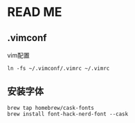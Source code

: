 # READ ME
## .vimconf
vim配置
```shell
ln -fs ~/.vimconf/.vimrc ~/.vimrc
```


## 安装字体
```shell
brew tap homebrew/cask-fonts
brew install font-hack-nerd-font --cask
```
